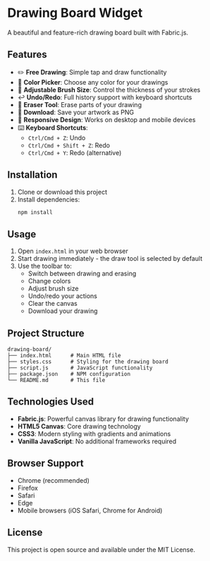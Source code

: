# Drawing Board Widget

A beautiful and feature-rich drawing board built with Fabric.js.

## Features

- ✏️ **Free Drawing**: Simple tap and draw functionality
- 🎨 **Color Picker**: Choose any color for your drawings
- 🔧 **Adjustable Brush Size**: Control the thickness of your strokes
- ↩️ **Undo/Redo**: Full history support with keyboard shortcuts
- 🧹 **Eraser Tool**: Erase parts of your drawing
- 💾 **Download**: Save your artwork as PNG
- 📱 **Responsive Design**: Works on desktop and mobile devices
- ⌨️ **Keyboard Shortcuts**: 
  - `Ctrl/Cmd + Z`: Undo
  - `Ctrl/Cmd + Shift + Z`: Redo
  - `Ctrl/Cmd + Y`: Redo (alternative)

## Installation

1. Clone or download this project
2. Install dependencies:
   ```bash
   npm install
   ```

## Usage

1. Open `index.html` in your web browser
2. Start drawing immediately - the draw tool is selected by default
3. Use the toolbar to:
   - Switch between drawing and erasing
   - Change colors
   - Adjust brush size
   - Undo/redo your actions
   - Clear the canvas
   - Download your drawing

## Project Structure

```
drawing-board/
├── index.html      # Main HTML file
├── styles.css      # Styling for the drawing board
├── script.js       # JavaScript functionality
├── package.json    # NPM configuration
└── README.md       # This file
```

## Technologies Used

- **Fabric.js**: Powerful canvas library for drawing functionality
- **HTML5 Canvas**: Core drawing technology
- **CSS3**: Modern styling with gradients and animations
- **Vanilla JavaScript**: No additional frameworks required

## Browser Support

- Chrome (recommended)
- Firefox
- Safari
- Edge
- Mobile browsers (iOS Safari, Chrome for Android)

## License

This project is open source and available under the MIT License. 